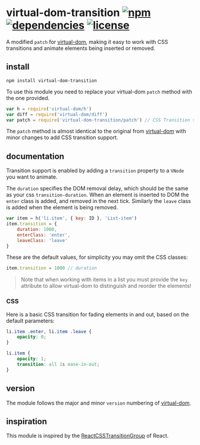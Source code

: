 # virtual-dom-transition [![npm][npm-img]][npm-url] [![dependencies][dep-img]][dep-url] [![license][lic-img]][lic-url]
A modified `patch` for [virtual-dom][1],
making it easy to work with CSS transitions and animate elements being inserted or removed.

[npm-img]: https://img.shields.io/npm/v/virtual-dom-transition.svg
[npm-url]: https://www.npmjs.com/package/virtual-dom-transition
[dep-img]: https://david-dm.org/mathiasvr/virtual-dom-transition.svg
[dep-url]: https://david-dm.org/mathiasvr/virtual-dom-transition
[lic-img]: http://img.shields.io/:license-MIT-blue.svg
[lic-url]: http://mvr.mit-license.org

## install
```
npm install virtual-dom-transition
```

To use this module you need to replace your virtual-dom `patch` method with the one provided.
```javascript
var h = require('virtual-dom/h')
var diff = require('virtual-dom/diff')
var patch = require('virtual-dom-transition/patch') // CSS Transition support
```
The `patch` method is almost identical to the original from [virtual-dom][1]
with minor changes to add CSS transition support.

## documentation
Transition support is enabled by adding a `transition` property to a `VNode` you want to animate.

The `duration` specifies the DOM removal delay, which should be the same as your css `transition-duration`.
When an element is inserted to DOM the `enter` class is added, and removed in the next tick.
Similarly the `leave` class is added when the element is being removed.

```javascript
var item = h('li.item', { key: ID }, 'List-item')
item.transition = {
    duration: 1000,
    enterClass: 'enter',
    leaveClass: 'leave'
}
```

These are the default values, for simplicity you may omit the CSS classes:
```javascript
item.transition = 1000 // duration
```

> Note that when working with items in a list you must provide the `key` attribute to allow virtual-dom to distinguish and reorder the elements!

### CSS
Here is a basic CSS transition for fading elements in and out, based on the default parameters:
```css
li.item .enter, li.item .leave {
    opacity: 0;
}

li.item {
    opacity: 1;
    transition: all 1s ease-in-out;
}
```

## version
The module follows the major and minor `version` numbering of [virtual-dom][1].

## inspiration
This module is inspired by the [ReactCSSTransitionGroup](https://facebook.github.io/react/docs/animation.html) of React.

[1]: https://github.com/Matt-Esch/virtual-dom

